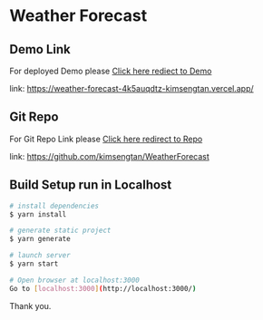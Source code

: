 # Weather Forecast

## Demo Link

For deployed Demo please [Click here rediect to Demo](https://weather-forecast-4k5auqdtz-kimsengtan.vercel.app/)

link: https://weather-forecast-4k5auqdtz-kimsengtan.vercel.app/

## Git Repo

For Git Repo Link please [Click here redirect to Repo](https://github.com/kimsengtan/WeatherForecast)

link: https://github.com/kimsengtan/WeatherForecast

## Build Setup run in Localhost

```bash
# install dependencies
$ yarn install

# generate static project
$ yarn generate

# launch server
$ yarn start

# Open browser at localhost:3000
Go to [localhost:3000](http://localhost:3000/)
```

Thank you.

